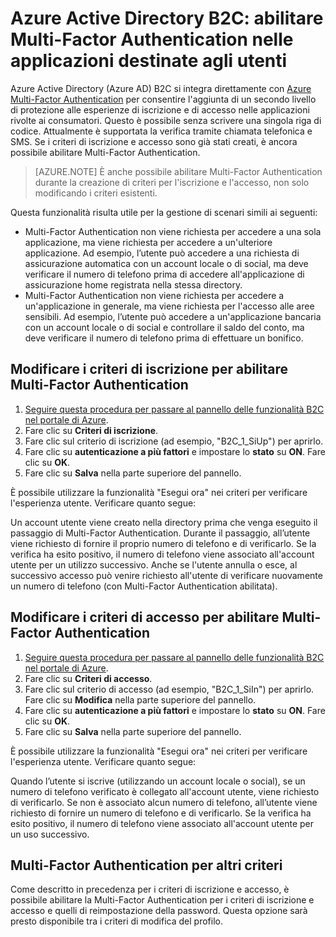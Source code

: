 <properties
	pageTitle="Azure Active Directory B2C: Multi-Factor Authentication | Microsoft Azure"
	description="Come abilitare la Multi-Factor Authentication in applicazioni consumatori protette da Azure Active Directory B2C"
	services="active-directory-b2c"
	documentationCenter=""
	authors="swkrish"
	manager="msmbaldwin"
	editor="bryanla"/>

<tags
	ms.service="active-directory-b2c"
	ms.workload="identity"
	ms.tgt_pltfrm="na"
	ms.devlang="na"
	ms.topic="article"
	ms.date="07/24/2016"
	ms.author="swkrish"/>

# Azure Active Directory B2C: abilitare Multi-Factor Authentication nelle applicazioni destinate agli utenti

Azure Active Directory (Azure AD) B2C si integra direttamente con [Azure Multi-Factor Authentication](../multi-factor-authentication/multi-factor-authentication.md) per consentire l'aggiunta di un secondo livello di protezione alle esperienze di iscrizione e di accesso nelle applicazioni rivolte ai consumatori. Questo è possibile senza scrivere una singola riga di codice. Attualmente è supportata la verifica tramite chiamata telefonica e SMS. Se i criteri di iscrizione e accesso sono già stati creati, è ancora possibile abilitare Multi-Factor Authentication.

> [AZURE.NOTE]
È anche possibile abilitare Multi-Factor Authentication durante la creazione di criteri per l'iscrizione e l'accesso, non solo modificando i criteri esistenti.

Questa funzionalità risulta utile per la gestione di scenari simili ai seguenti:

- Multi-Factor Authentication non viene richiesta per accedere a una sola applicazione, ma viene richiesta per accedere a un'ulteriore applicazione. Ad esempio, l’utente può accedere a una richiesta di assicurazione automatica con un account locale o di social, ma deve verificare il numero di telefono prima di accedere all'applicazione di assicurazione home registrata nella stessa directory.
- Multi-Factor Authentication non viene richiesta per accedere a un'applicazione in generale, ma viene richiesta per l'accesso alle aree sensibili. Ad esempio, l’utente può accedere a un'applicazione bancaria con un account locale o di social e controllare il saldo del conto, ma deve verificare il numero di telefono prima di effettuare un bonifico.

## Modificare i criteri di iscrizione per abilitare Multi-Factor Authentication

1. [Seguire questa procedura per passare al pannello delle funzionalità B2C nel portale di Azure](active-directory-b2c-app-registration.md#navigate-to-the-b2c-features-blade).
2. Fare clic su **Criteri di iscrizione**.
3. Fare clic sul criterio di iscrizione (ad esempio, "B2C\_1\_SiUp") per aprirlo.
4. Fare clic su **autenticazione a più fattori** e impostare lo **stato** su **ON**. Fare clic su **OK**.
5. Fare clic su **Salva** nella parte superiore del pannello.

È possibile utilizzare la funzionalità "Esegui ora" nei criteri per verificare l'esperienza utente. Verificare quanto segue:

Un account utente viene creato nella directory prima che venga eseguito il passaggio di Multi-Factor Authentication. Durante il passaggio, all’utente viene richiesto di fornire il proprio numero di telefono e di verificarlo. Se la verifica ha esito positivo, il numero di telefono viene associato all'account utente per un utilizzo successivo. Anche se l'utente annulla o esce, al successivo accesso può venire richiesto all'utente di verificare nuovamente un numero di telefono (con Multi-Factor Authentication abilitata).

## Modificare i criteri di accesso per abilitare Multi-Factor Authentication

1. [Seguire questa procedura per passare al pannello delle funzionalità B2C nel portale di Azure](active-directory-b2c-app-registration.md#navigate-to-the-b2c-features-blade).
2. Fare clic su **Criteri di accesso**.
3. Fare clic sul criterio di accesso (ad esempio, "B2C\_1\_SiIn") per aprirlo. Fare clic su **Modifica** nella parte superiore del pannello.
4. Fare clic su **autenticazione a più fattori** e impostare lo **stato** su **ON**. Fare clic su **OK**.
5. Fare clic su **Salva** nella parte superiore del pannello.

È possibile utilizzare la funzionalità "Esegui ora" nei criteri per verificare l'esperienza utente. Verificare quanto segue:

Quando l’utente si iscrive (utilizzando un account locale o social), se un numero di telefono verificato è collegato all'account utente, viene richiesto di verificarlo. Se non è associato alcun numero di telefono, all’utente viene richiesto di fornire un numero di telefono e di verificarlo. Se la verifica ha esito positivo, il numero di telefono viene associato all'account utente per un uso successivo.

## Multi-Factor Authentication per altri criteri

Come descritto in precedenza per i criteri di iscrizione e accesso, è possibile abilitare la Multi-Factor Authentication per i criteri di iscrizione e accesso e quelli di reimpostazione della password. Questa opzione sarà presto disponibile tra i criteri di modifica del profilo.

<!---HONumber=AcomDC_0727_2016-->